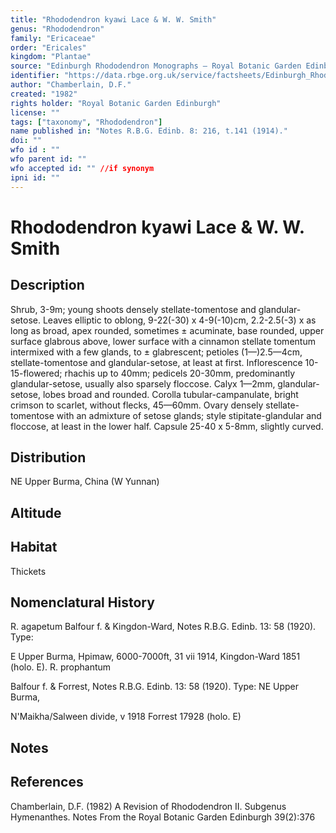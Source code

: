 ```yaml
---
title: "Rhododendron kyawi Lace & W. W. Smith"
genus: "Rhododendron"
family: "Ericaceae"
order: "Ericales"
kingdom: "Plantae"
source: "Edinburgh Rhododendron Monographs – Royal Botanic Garden Edinburgh"
identifier: "https://data.rbge.org.uk/service/factsheets/Edinburgh_Rhododendron_Monographs.xhtml"
author: "Chamberlain, D.F."
created: "1982"
rights holder: "Royal Botanic Garden Edinburgh"
license: ""
tags: ["taxonomy", "Rhododendron"]
name published in: "Notes R.B.G. Edinb. 8: 216, t.141 (1914)."
doi: ""
wfo id : ""
wfo parent id: ""
wfo accepted id: "" //if synonym                      
ipni id: ""
---
```


                       

# Rhododendron kyawi Lace & W. W. Smith

## Description
Shrub, 3-9m; young shoots densely stellate-tomentose and glandular-setose. Leaves elliptic to oblong, 9-22(-30) x 4-9(-10)cm, 2.2-2.5(-3) x as long as broad, apex rounded, sometimes ± acuminate, base rounded, upper surface glabrous above, lower surface with a cinnamon stellate tomentum intermixed with a few glands, to ± glabrescent; petioles (1—)2.5—4cm, stellate-tomentose and glandular-setose, at least at first. Inflorescence 10-15-flowered; rhachis up to 40mm; pedicels 20-30mm, predominantly glandular-setose, usually also sparsely floccose. Calyx 1—2mm, glandular-setose, lobes broad and rounded. Corolla tubular-campanulate, bright crimson to scarlet, without flecks, 45—60mm. Ovary densely stellate-tomentose with an admixture of setose glands; style stipitate-glandular and floccose, at least in the lower half. Capsule 25-40 x 5-8mm, slightly curved.

## Distribution
NE Upper Burma, China (W Yunnan)

## Altitude


## Habitat
Thickets

## Nomenclatural History
R. agapetum Balfour f. & Kingdon-Ward, Notes R.B.G. Edinb. 13: 58 (1920). Type:
   E Upper Burma, Hpimaw, 6000-7000ft, 31 vii 1914, Kingdon-Ward 1851 (holo. E). R. prophantum
   Balfour f. & Forrest, Notes R.B.G. Edinb. 13: 58 (1920). Type: NE Upper Burma,
   N'Maikha/Salween divide, v 1918 Forrest 17928 (holo. E)
                       
## Notes


## References

Chamberlain, D.F. (1982) A Revision of Rhododendron II. Subgenus Hymenanthes. Notes From the Royal Botanic Garden Edinburgh 39(2):376
